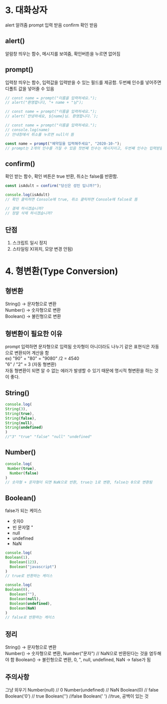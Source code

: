 # 3. 대화상자

alert 알려줌
prompt 입력 받음
confirm 확인 받음

## alert() 
알람창 띄우는 함수, 메시지를 보여줌, 확인버튼을 누르면 없어짐

## prompt()
입력창 띄우는 함수, 입력값을 입력받을 수 있는 필드를 제공함. 두번째 인수를 넣어주면 디폴트 값을 넣어줄 수 있음

``` js
// const name = prompt("이름을 입력하세요.");
// alert("환영합니다, "+ name + "님");

// const name = prompt("이름을 입력하세요.");
// alert(`안녕하세요, ${name}님. 환영합니다.`);

// const name = prompt("이름을 입력하세요.");
// console.log(name)
// 안내창에서 취소를 누르면 null이 뜸

const name = prompt("예약일을 입력해주세요", "2020-10-");
// prompt는 2개의 인수를 가질 수 있음 첫번째 인수는 메시지이고, 두번째 인수는 입력받을 디폴트 값입니다.
```

## confirm()
확인 받는 함수, 확인 버튼은 true 반환, 취소는 false를 반환함.

``` js
const isAdult = confirm("당신은 성인 입니까?");

console.log(isAdult)
// 확인 클릭하면 Console에 true, 취소 클릭하면 Console에 false로 뜸

// 결제 하시겠습니까?
// 정말 삭제 하시겠습니까?

```

## 단점
1. 스크립트 일시 정지
2. 스타일링 X(위치, 모양 변경 안됨)


# 4. 형변환(Type Conversion)

## 형변환 
String() -> 문자형으로 변환  
Number() -> 숫자형으로 변환  
Boolean() -> 불린형으로 변환

## 형변환이 필요한 이유 
prompt 입력하면 문자형으로 입력됨
숫자형이 아니더라도 나누기 같은 표현식은 자동으로 변환되어 계산을 함   
ex) "90" + "80" = "9080" /2 = 4540  
"6" / "2" = 3 (자동 형변환)  
자동 형변환이 되면 알 수 없는 에러가 발생할 수 있기 때문에 명시적 형변환을 하는 것이 좋다.

## String()

``` js
console.log(
String(3),
String(true),
String(false),
String(null),
String(undefined)
)
//"3" "true" "false" "null" "undefined"
```

## Number()
``` js
console.log(
 Number(true),
  Number(false)
)
// 숫자형 + 문자형이 되면 NaN으로 반환, true는 1로 변환, false는 0으로 변환됨
```

## Boolean()
false가 되는 케이스
- 숫자0
- 빈 문자열 "
- null
- undefined
- NaN

``` js
console.log(
Boolean(1),
  Boolean(123),
  Boolean("javascript")
)
// true로 반환하는 케이스

console.log(
Boolean(0),
  Boolean(""),
  Boolean(null),
  Boolean(undefined),
  Boolean(NaN)
)
// false로 반환하는 케이스
```

## 정리
String() -> 문자형으로 변환  
Number() -> 숫자형으로 변환, Number("문자") // NaN으로 반환된다는 것을 염두해야 함
Boolean() -> 불린형으로 변환, 0, ", null, undefined, NaN -> false가 됨

## 주의사항
그냥 외우기
Number(null) // 0
Number(undefined) // NaN 
Boolean(0) // false
Boolean('0') // true
Boolean('') //false
Boolean(' ') //true, 공백이 있는 것
